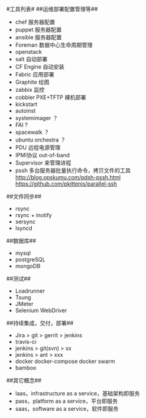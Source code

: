 #工具列表#
##运维部署配置管理等##
- chef 服务器配置
- puppet 服务器配置 
- ansible 服务器配置 
- Foreman 数据中心生命周期管理
- openstack
- salt 自动部署
- CF Engine 自动安装
- Fabric 应用部署 
- Graphite 绘图
- zabbix 监控
- cobbler PXE+TFTP 裸机部署
- kickstart
- autoinst
- systemimager ？
- FAI ?
- spacewalk ？
- ubuntu orchestra ？
- PDU 远程电源管理
- IPMI协议 out-of-band
- Supervisor 来管理进程
- pssh 多台服务器批量执行命令，拷贝文件的工具  
    http://blog.opskumu.com/pdsh-pssh.html  
    https://github.com/pkittenis/parallel-ssh  

##文件同步##
- rsync
- rsync + inotify
- sersync
- lsyncd

##数据库##
- mysql
- postgreSQL
- mongoDB

##测试##
- Loadrunner
- Tsung
- JMeter
- Selenium WebDriver

##持续集成，交付，部署##
- Jira > git > gerrit > jenkins
- travis-ci
- jenkins > git(svn) > xx
- jenkins > ant > xxx
- docker docker-compose docker swarm
- bamboo

##其它概念##
- laas，infrastructure as a service，基础架构即服务
- pass，platform as a service，平台即服务
- saas，software as a service，软件即服务
